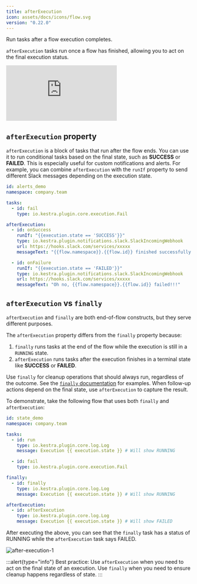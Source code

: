 ```yaml
---
title: afterExecution
icon: assets/docs/icons/flow.svg
version: "0.22.0"
---
```


Run tasks after a flow execution completes.

`afterExecution` tasks run once a flow has finished, allowing you to act on the final execution status.

<div class="video-container">
    <iframe src="https://www.youtube.com/embed/7PCOvxOl9LI?si=opJjV_Drs-dsjy_L" title="YouTube video player" frameborder="0" allow="accelerometer; autoplay; clipboard-write; encrypted-media; gyroscope; picture-in-picture; web-share" referrerpolicy="strict-origin-when-cross-origin" allowfullscreen></iframe>
</div>

## `afterExecution` property

`afterExecution` is a block of tasks that run after the flow ends. You can use it to run conditional tasks based on the final state, such as **SUCCESS** or **FAILED**. This is especially useful for custom notifications and alerts. For example, you can combine `afterExecution` with the `runIf` property to send different Slack messages depending on the execution state.

```yaml
id: alerts_demo
namespace: company.team

tasks:
  - id: fail
    type: io.kestra.plugin.core.execution.Fail

afterExecution:
  - id: onSuccess
    runIf: "{{execution.state == 'SUCCESS'}}"
    type: io.kestra.plugin.notifications.slack.SlackIncomingWebhook
    url: https://hooks.slack.com/services/xxxxx
    messageText: "{{flow.namespace}}.{{flow.id}} finished successfully!"

  - id: onFailure
    runIf: "{{execution.state == 'FAILED'}}"
    type: io.kestra.plugin.notifications.slack.SlackIncomingWebhook
    url: https://hooks.slack.com/services/xxxxx
    messageText: "Oh no, {{flow.namespace}}.{{flow.id}} failed!!!"
```

## `afterExecution` vs `finally`

`afterExecution` and `finally` are both end-of-flow constructs, but they serve different purposes.

The `afterExecution` property differs from the `finally` property because:
1. `finally` runs tasks at the end of the flow while the execution is still in a `RUNNING` state.
2. `afterExecution` runs tasks after the execution finishes in a terminal state like **SUCCESS** or **FAILED**.

Use `finally` for cleanup operations that should always run, regardless of the outcome. See the [`finally` documentation](./19.finally.md) for examples. When follow-up actions depend on the final state, use `afterExecution` to capture the result.

To demonstrate, take the following flow that uses both `finally` and `afterExecution`:

```yaml
id: state_demo
namespace: company.team

tasks:
  - id: run
    type: io.kestra.plugin.core.log.Log
    message: Execution {{ execution.state }} # Will show RUNNING

  - id: fail
    type: io.kestra.plugin.core.execution.Fail

finally:
  - id: finally
    type: io.kestra.plugin.core.log.Log
    message: Execution {{ execution.state }} # Will show RUNNING

afterExecution:
  - id: afterExecution
    type: io.kestra.plugin.core.log.Log
    message: Execution {{ execution.state }} # Will show FAILED
```

After executing the above, you can see that the `finally` task has a status of RUNNING while the `afterExecution` task says FAILED.

![after-execution-1](assets/docs/concepts/after-execution-1.png)

:::alert{type="info"}
Best practice: Use `afterExecution` when you need to act on the final state of an execution. Use `finally` when you need to ensure cleanup happens regardless of state.
:::
